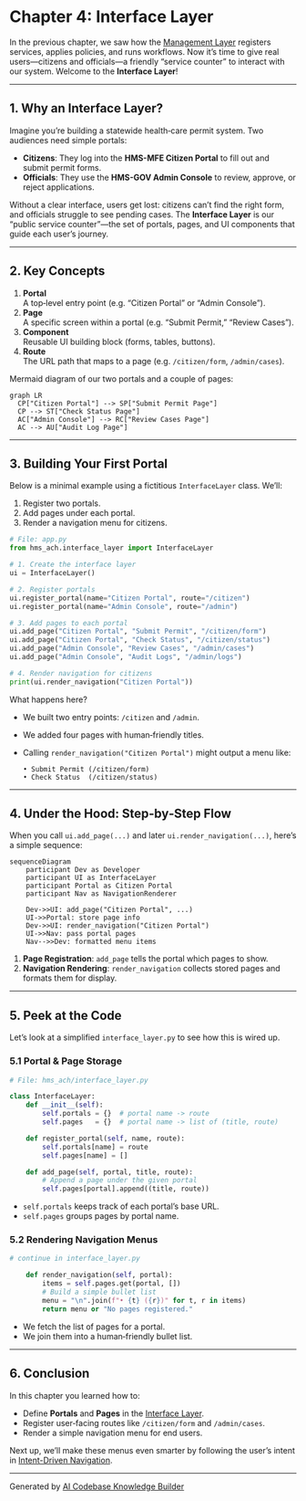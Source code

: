 # Chapter 4: Interface Layer

In the previous chapter, we saw how the [Management Layer](03_management_layer_.md) registers services, applies policies, and runs workflows. Now it’s time to give real users—citizens and officials—a friendly “service counter” to interact with our system. Welcome to the **Interface Layer**!

---

## 1. Why an Interface Layer?

Imagine you’re building a statewide health‐care permit system. Two audiences need simple portals:

- **Citizens**: They log into the **HMS-MFE Citizen Portal** to fill out and submit permit forms.  
- **Officials**: They use the **HMS-GOV Admin Console** to review, approve, or reject applications.

Without a clear interface, users get lost: citizens can’t find the right form, and officials struggle to see pending cases. The **Interface Layer** is our “public service counter”—the set of portals, pages, and UI components that guide each user’s journey.

---

## 2. Key Concepts

1. **Portal**  
   A top‐level entry point (e.g. “Citizen Portal” or “Admin Console”).  
2. **Page**  
   A specific screen within a portal (e.g. “Submit Permit,” “Review Cases”).  
3. **Component**  
   Reusable UI building block (forms, tables, buttons).  
4. **Route**  
   The URL path that maps to a page (e.g. `/citizen/form`, `/admin/cases`).  

Mermaid diagram of our two portals and a couple of pages:

```mermaid
graph LR
  CP["Citizen Portal"] --> SP["Submit Permit Page"]
  CP --> ST["Check Status Page"]
  AC["Admin Console"] --> RC["Review Cases Page"]
  AC --> AU["Audit Log Page"]
```

---

## 3. Building Your First Portal

Below is a minimal example using a fictitious `InterfaceLayer` class. We’ll:

1. Register two portals.  
2. Add pages under each portal.  
3. Render a navigation menu for citizens.

```python
# File: app.py
from hms_ach.interface_layer import InterfaceLayer

# 1. Create the interface layer
ui = InterfaceLayer()

# 2. Register portals
ui.register_portal(name="Citizen Portal", route="/citizen")
ui.register_portal(name="Admin Console", route="/admin")

# 3. Add pages to each portal
ui.add_page("Citizen Portal", "Submit Permit", "/citizen/form")
ui.add_page("Citizen Portal", "Check Status", "/citizen/status")
ui.add_page("Admin Console", "Review Cases", "/admin/cases")
ui.add_page("Admin Console", "Audit Logs", "/admin/logs")

# 4. Render navigation for citizens
print(ui.render_navigation("Citizen Portal"))
```

What happens here?

- We built two entry points: `/citizen` and `/admin`.  
- We added four pages with human‐friendly titles.  
- Calling `render_navigation("Citizen Portal")` might output a menu like:
  
  ```
  • Submit Permit (/citizen/form)
  • Check Status  (/citizen/status)
  ```

---

## 4. Under the Hood: Step‐by‐Step Flow

When you call `ui.add_page(...)` and later `ui.render_navigation(...)`, here’s a simple sequence:

```mermaid
sequenceDiagram
    participant Dev as Developer
    participant UI as InterfaceLayer
    participant Portal as Citizen Portal
    participant Nav as NavigationRenderer

    Dev->>UI: add_page("Citizen Portal", ...)
    UI->>Portal: store page info
    Dev->>UI: render_navigation("Citizen Portal")
    UI->>Nav: pass portal pages
    Nav-->>Dev: formatted menu items
```

1. **Page Registration**: `add_page` tells the portal which pages to show.  
2. **Navigation Rendering**: `render_navigation` collects stored pages and formats them for display.

---

## 5. Peek at the Code

Let’s look at a simplified `interface_layer.py` to see how this is wired up.

### 5.1 Portal & Page Storage

```python
# File: hms_ach/interface_layer.py

class InterfaceLayer:
    def __init__(self):
        self.portals = {}  # portal name -> route
        self.pages   = {}  # portal name -> list of (title, route)

    def register_portal(self, name, route):
        self.portals[name] = route
        self.pages[name] = []

    def add_page(self, portal, title, route):
        # Append a page under the given portal
        self.pages[portal].append((title, route))
```

- `self.portals` keeps track of each portal’s base URL.  
- `self.pages` groups pages by portal name.

### 5.2 Rendering Navigation Menus

```python
# continue in interface_layer.py

    def render_navigation(self, portal):
        items = self.pages.get(portal, [])
        # Build a simple bullet list
        menu = "\n".join(f"• {t} ({r})" for t, r in items)
        return menu or "No pages registered."
```

- We fetch the list of pages for a portal.  
- We join them into a human‐friendly bullet list.

---

## 6. Conclusion

In this chapter you learned how to:

- Define **Portals** and **Pages** in the [Interface Layer](04_interface_layer_.md).  
- Register user‐facing routes like `/citizen/form` and `/admin/cases`.  
- Render a simple navigation menu for end users.

Next up, we’ll make these menus even smarter by following the user’s intent in [Intent-Driven Navigation](05_intent_driven_navigation_.md).

---

Generated by [AI Codebase Knowledge Builder](https://github.com/The-Pocket/Tutorial-Codebase-Knowledge)